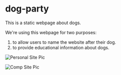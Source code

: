 # dog-party

This is a static webpage about dogs. 

We're using this webpage for two purposes:

1. to allow users to name the website after their dog.
1. to provide educational information about dogs.

![Personal Site Pic](dog_website.png)

![Comp Site Pic](dog-party-js-edition.png)
